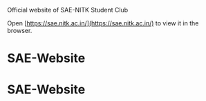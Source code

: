 Official website of SAE-NITK Student Club

Open [https://sae.nitk.ac.in/](https://sae.nitk.ac.in/) to view it in the browser.
# SAE-Website
# SAE-Website
